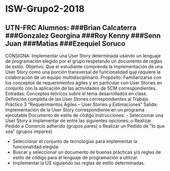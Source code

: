 # ISW-Grupo2-2018
UTN-FRC
Alumnos:
    ###Brian Calcaterra
    ###Gonzalez Georgina
    ###Roy Kenny
    ###Senn Juan 
    ###Matias
    ###Ezequiel Soruco
------------------------------------

CONSIGNA: Implementar una User Story determinada usando un lenguaje de programación elegido
por el grupo respetando un documento de reglas de estilo.
Objetivo: Que el estudiante comprenda la implementación de una User Story como una porción
transversal de funcionalidad que requiere la colaboración de un equipo multidisciplinario.
Propósito: Familiarizarse con los conceptos de requerimientos ágiles y en particular con User Stories
en conjunto con la aplicación de las actividades de SCM correspondientes.
Entradas: Conceptos teóricos sobre el tema desarrollados en clase. Definición completa de las User
Stories correspondientes al Trabajo Práctico 3 “Requerimientos Ágiles – User Stories y
Estimaciones”
Salida: Implementación de la User Story correspondiente en un programa ejecutable
Documento de estilo de código
Instrucciones: - Seleccionar una User Story a implementar de entre las siguientes opciones:
o Realizar Pedido a Comercio adherido (grupos pares)
o Realizar un Pedido de "lo que sea" (grupos impares)
- Seleccionar el conjunto de tecnologías para implementar la funcionalidad elegida.
- Buscar y seleccionar un documento de buenas prácticas y/o reglas de estilo de código
para el lenguaje de programación a utilizar.
- Implementar la US siguiendo las reglas de estilo determinadas.
